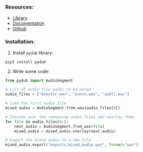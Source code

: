 ### Resources:
- [Library](https://pypi.org/project/pydub/)
- [Documentation](https://pydub.com/)
- [Github](https://github.com/jiaaro/pydub/)

### Installation:
1. Install `pydub` library:
```shell
pip3 install pydub
```
2. Write some code:
```python
from pydub import AudioSegment

# List of audio file paths to be mixed
audio_files = ["monster.wav", "punch.wav", "spell.wav"]

# Load the first audio file
mixed_audio = AudioSegment.from_wav(audio_files[0])

# Iterate over the remaining audio files and overlay them
for file in audio_files[0:]:
    next_audio = AudioSegment.from_wav(file)
    mixed_audio = mixed_audio.overlay(next_audio)

# Export the mixed audio to a new file
mixed_audio.export("exports/mixed_audio.wav", format="wav")

```
